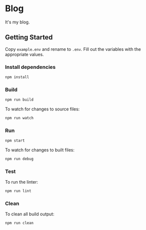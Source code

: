 # Blog

It's my blog.

## Getting Started

Copy `example.env` and rename to `.env`. Fill out the variables with the appropriate values.

### Install dependencies

```sh
npm install
```

### Build

```sh
npm run build
```

To watch for changes to source files:

```sh
npm run watch
```

### Run

```sh
npm start
```

To watch for changes to built files:

```sh
npm run debug
```

### Test

To run the linter:

```sh
npm run lint
```

### Clean

To clean all build output:

```sh
npm run clean
```
